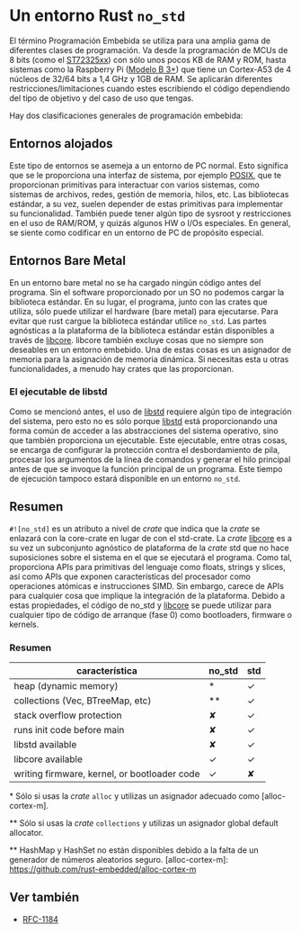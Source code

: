 # Un entorno Rust `no_std`

El término Programación Embebida se utiliza para una amplia gama de diferentes clases de programación. Va desde la programación de MCUs de 8 bits (como el [ST72325xx](https://www.st.com/resource/en/datasheet/st72325j6.pdf)) con sólo unos pocos KB de RAM y ROM, hasta sistemas como la Raspberry Pi ([Modelo B 3+](https://en.wikipedia.org/wiki/Raspberry_Pi#Specifications)) que tiene un Cortex-A53 de 4 núcleos de 32/64 bits a 1,4 GHz y 1GB de RAM. Se aplicarán diferentes restricciones/limitaciones cuando estes escribiendo el código dependiendo del tipo de objetivo y del caso de uso que tengas.

Hay dos clasificaciones generales de programación embebida:

## Entornos alojados

Este tipo de entornos se asemeja a un entorno de PC normal. Esto significa que se le proporciona una interfaz de sistema, por ejemplo [POSIX](https://en.wikipedia.org/wiki/POSIX), que te proporcionan primitivas para interactuar con varios sistemas, como sistemas de archivos, redes, gestión de memoria, hilos, etc. Las bibliotecas estándar, a su vez, suelen depender de estas primitivas para implementar su funcionalidad. También puede tener algún tipo de sysroot y restricciones en el uso de RAM/ROM, y quizás algunos HW o I/Os especiales. En general, se siente como codificar en un entorno de PC de propósito especial.

## Entornos Bare Metal

En un entorno bare metal no se ha cargado ningún código antes del programa. Sin el software proporcionado por un SO no podemos cargar la biblioteca estándar. En su lugar, el programa, junto con las crates que utiliza, sólo puede utilizar el hardware (bare metal) para ejecutarse. Para evitar que rust cargue la biblioteca estándar utilice `no_std`. Las partes agnósticas a la plataforma de la biblioteca estándar están disponibles a través de [libcore](https://doc.rust-lang.org/core/). libcore también excluye cosas que no siempre son deseables en un entorno embebido. Una de estas cosas es un asignador de memoria para la asignación de memoria dinámica. Si necesitas esta u otras funcionalidades, a menudo hay crates que las proporcionan.

### El ejecutable de libstd

Como se mencionó antes, el uso de [libstd](https://doc.rust-lang.org/std/) requiere algún tipo de integración del sistema, pero esto no es sólo porque [libstd](https://doc.rust-lang.org/std/) está proporcionando una forma común de acceder a las abstracciones del sistema operativo, sino que también proporciona un ejecutable. Este ejecutable, entre otras cosas, se encarga de configurar la protección contra el desbordamiento de pila, procesar los argumentos de la línea de comandos y generar el hilo principal antes de que se invoque la función principal de un programa. Este tiempo de ejecución tampoco estará disponible en un entorno `no_std`.

## Resumen

`#![no_std]` es un atributo a nivel de _crate_ que indica que la _crate_ se enlazará con la core-crate en lugar de con el std-crate. La _crate_ [libcore](https://doc.rust-lang.org/core/) es a su vez un subconjunto agnóstico de plataforma de la _crate_ std que no hace suposiciones sobre el sistema en el que se ejecutará el programa. Como tal, proporciona APIs para primitivas del lenguaje como floats, strings y slices, así como APIs que exponen características del procesador como operaciones atómicas e instrucciones SIMD. Sin embargo, carece de APIs para cualquier cosa que implique la integración de la plataforma. Debido a estas propiedades, el código de no_std y [libcore](https://doc.rust-lang.org/core/) se puede utilizar para cualquier tipo de código de arranque (fase 0) como bootloaders, firmware o kernels.

### Resumen

| característica                               | no_std | std |
| -------------------------------------------- | ------ | --- |
| heap (dynamic memory)                        | \*     | ✓   |
| collections (Vec, BTreeMap, etc)             | \*\*   | ✓   |
| stack overflow protection                    | ✘      | ✓   |
| runs init code before main                   | ✘      | ✓   |
| libstd available                             | ✘      | ✓   |
| libcore available                            | ✓      | ✓   |
| writing firmware, kernel, or bootloader code | ✓      | ✘   |

\* Sólo si usas la _crate_ `alloc` y utilizas un asignador adecuado como [alloc-cortex-m].

\*\* Sólo si usas la _crate_ `collections`  y utilizas un asignador global default allocator.

\*\* HashMap y HashSet no están disponibles debido a la falta de un generador de números aleatorios seguro.
[alloc-cortex-m]: https://github.com/rust-embedded/alloc-cortex-m

## Ver también

- [RFC-1184](https://github.com/rust-lang/rfcs/blob/master/text/1184-stabilize-no_std.md)
